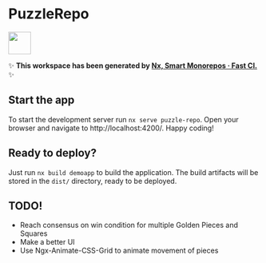 # PuzzleRepo

<a alt="Nx logo" href="https://nx.dev" target="_blank" rel="noreferrer"><img src="https://raw.githubusercontent.com/nrwl/nx/master/images/nx-logo.png" width="45"></a>

✨ **This workspace has been generated by [Nx, Smart Monorepos · Fast CI.](https://nx.dev)** ✨

## Start the app

To start the development server run `nx serve puzzle-repo`. Open your browser and navigate to http://localhost:4200/. Happy coding!

## Ready to deploy?

Just run `nx build demoapp` to build the application. The build artifacts will be stored in the `dist/` directory, ready to be deployed.

<!-- ## Set up CI!

Nx comes with local caching already built-in (check your `nx.json`). On CI you might want to go a step further.

- [Set up remote caching](https://nx.dev/core-features/share-your-cache)
- [Set up task distribution across multiple machines](https://nx.dev/nx-cloud/features/distribute-task-execution)
- [Learn more how to setup CI](https://nx.dev/recipes/ci) -->

## TODO!

- Reach consensus on win condition for multiple Golden Pieces and Squares
- Make a better UI
- Use Ngx-Animate-CSS-Grid to animate movement of pieces

